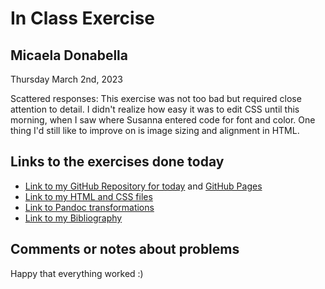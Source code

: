 # In Class Exercise
## Micaela Donabella

Thursday March 2nd, 2023 

Scattered responses: This exercise was not too bad but required close attention to detail. I didn't realize how easy it was to edit CSS until this morning, when I saw where Susanna entered code for font and color.  One thing I'd still like to improve on is image sizing and alignment in HTML.

## Links to the exercises done today 

- [Link to my GitHub Repository for today](https://github.com/mdonabella/DHExercise2) and [GitHub Pages](https://mdonabella.github.io/DHExercise2/)
- [Link to my HTML and CSS files](https://github.com/mdonabella/DHExercise2/blob/gh-pages/exercise2_2.html)
- [Link to Pandoc transformations](https://github.com/mdonabella/DHExercise2/blob/gh-pages/pandoc_transformations%202.zip)
- [Link to my Bibliography](https://mdonabella.github.io/DHExercise2/bibliography2.html)

## Comments or notes about problems 

Happy that everything worked :)
